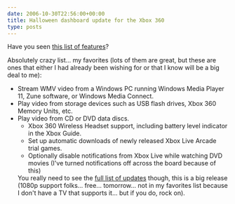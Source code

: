 ```yaml
---
date: 2006-10-30T22:56:00+00:00
title: Halloween dashboard update for the Xbox 360
type: posts
---
```

Have you seen [this list of features](https://www.unscripted360.com/2006/10/30/xbox-360-fall-system-update/)?

Absolutely crazy list... my favorites (lots of them are great, but these are ones that either I had already been wishing for or that I know will be a big deal to me):

  * Stream WMV video from a Windows PC running Windows Media Player 11, Zune software, or Windows Media Connect.
  * Play video from storage devices such as USB flash drives, Xbox 360 Memory Units, etc.
  * Play video from CD or DVD data discs.
      * Xbox 360 Wireless Headset support, including battery level indicator in the Xbox Guide.
      * Set up automatic downloads of newly released Xbox Live Arcade trial games.
      * Optionally disable notifications from Xbox Live while watching DVD movies (I've turned notifications off across the board because of this)</ul>
    You really need to see the [full list of updates](https://www.unscripted360.com/2006/10/30/xbox-360-fall-system-update/) though, this is a big release (1080p support folks... free... tomorrow... not in my favorites list because I don't have a TV that supports it... but if you do, rock on).
